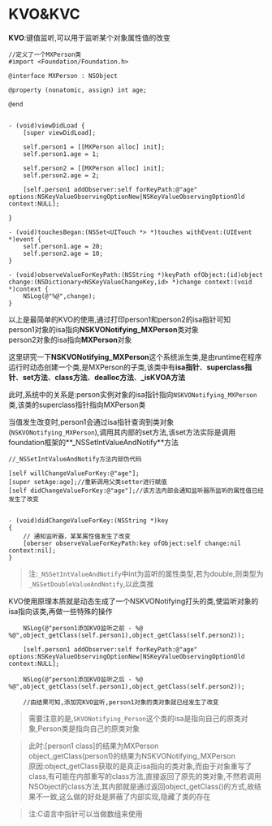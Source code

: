 # KVO&KVC

**KVO**:键值监听,可以用于监听某个对象属性值的改变

```objc
//定义了一个MXPerson类
#import <Foundation/Foundation.h>

@interface MXPerson : NSObject

@property (nonatomic, assign) int age;

@end
```

```objc

- (void)viewDidLoad {
    [super viewDidLoad];
    
    self.person1 = [[MXPerson alloc] init];
    self.person1.age = 1;
    
    self.person2 = [[MXPerson alloc] init];
    self.person2.age = 2;
    
    [self.person1 addObserver:self forKeyPath:@"age" options:NSKeyValueObservingOptionNew|NSKeyValueObservingOptionOld context:NULL];
    
}

- (void)touchesBegan:(NSSet<UITouch *> *)touches withEvent:(UIEvent *)event {
    self.person1.age = 20;
    self.person2.age = 10;
}

- (void)observeValueForKeyPath:(NSString *)keyPath ofObject:(id)object change:(NSDictionary<NSKeyValueChangeKey,id> *)change context:(void *)context {
    NSLog(@"%@",change);
}
```

以上是最简单的KVO的使用,通过打印person1和person2的isa指针可知</br>person1对象的isa指向**NSKVONotifying_MXPerson**类对象</br>person2对象的isa指向**MXPerson**对象

这里研究一下**NSKVONotifying_MXPerson**这个系统派生类,是由runtime在程序运行时动态创建一个类,是MXPerson的子类,该类中有**isa指针**、**superclass指针**、**set方法**、**class方法**、**dealloc方法**、**_isKVOA方法**</br>

此时,系统中的关系是:person实例对象的isa指针指向`NSKVONotifying_MXPerson`类,该类的superclass指针指向MXPerson类

当值发生改变时,person1会通过isa指针查询到类对象(`NSKVONotifying_MXPerson`),调用其内部的set方法,该set方法实际是调用foundation框架的**_NSSetIntValueAndNotify**方法

```objc
//_NSSetIntValueAndNotify方法内部伪代码

[self willChangeValueForKey:@"age"];
[super setAge:age];//重新调用父类setter进行赋值
[self didChangeValueForKey:@"age"];//该方法内部会通知监听器所监听的属性值已经发生了改变


- (void)didChangeValueForKey:(NSString *)key
{
    // 通知监听器，某某属性值发生了改变
    [oberser observeValueForKeyPath:key ofObject:self change:nil context:nil];
}
```

>注:`_NSSetIntValueAndNotify`中int为监听的属性类型,若为double,则类型为`_NSSetDoubleValueAndNotify`,以此类推

KVO使用原理本质就是动态生成了一个NSKVONotifying打头的类,使监听对象的isa指向该类,再做一些特殊的操作

```objc
    NSLog(@"person1添加KVO监听之前 - %@ %@",object_getClass(self.person1),object_getClass(self.person2));
    
    [self.person1 addObserver:self forKeyPath:@"age" options:NSKeyValueObservingOptionNew|NSKeyValueObservingOptionOld context:NULL];
    
    NSLog(@"person1添加KVO监听之后 - %@ %@",object_getClass(self.person1),object_getClass(self.person2));
    
    //由结果可知,添加完KVO监听,person1对象的类对象就已经发生了改变
```

>需要注意的是,`SKVONotifying_Person`这个类的isa是指向自己的原类对象,Person类是指向自己的原类对象

>此时:[person1 class]的结果为MXPerson</br>object_getClass(person1)的结果为NSKVONotifying_MXPerson</br>
>原因:object_getClass获取的是真正isa指向的类对象,而由于对象重写了class,有可能在内部重写的class方法,直接返回了原先的类对象,不然若调用NSObject的class方法,其内部就是通过返回object_getClass()的方式,故结果不一致,这么做的好处是屏蔽了内部实现,隐藏了类的存在

>注:C语言中指针可以当做数组来使用
